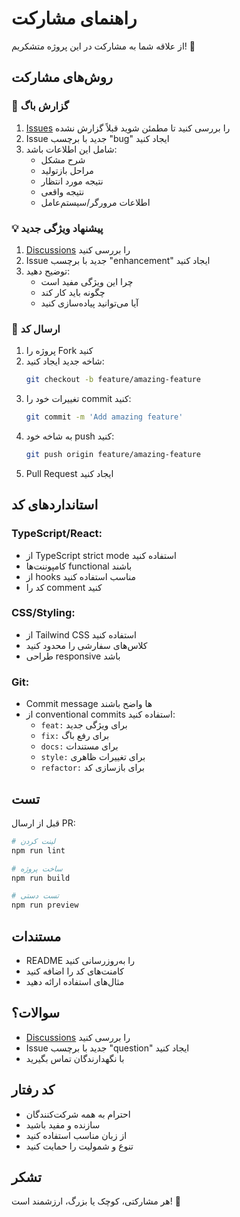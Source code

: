 # راهنمای مشارکت

از علاقه شما به مشارکت در این پروژه متشکریم! 🎉

## روش‌های مشارکت

### 🐛 گزارش باگ
1. [Issues](../../issues) را بررسی کنید تا مطمئن شوید قبلاً گزارش نشده
2. Issue جدید با برچسب "bug" ایجاد کنید
3. شامل این اطلاعات باشد:
   - شرح مشکل
   - مراحل بازتولید
   - نتیجه مورد انتظار
   - نتیجه واقعی
   - اطلاعات مرورگر/سیستم‌عامل

### 💡 پیشنهاد ویژگی جدید
1. [Discussions](../../discussions) را بررسی کنید
2. Issue جدید با برچسب "enhancement" ایجاد کنید
3. توضیح دهید:
   - چرا این ویژگی مفید است
   - چگونه باید کار کند
   - آیا می‌توانید پیاده‌سازی کنید

### 🔧 ارسال کد
1. پروژه را Fork کنید
2. شاخه جدید ایجاد کنید:
   ```bash
   git checkout -b feature/amazing-feature
   ```
3. تغییرات خود را commit کنید:
   ```bash
   git commit -m 'Add amazing feature'
   ```
4. به شاخه خود push کنید:
   ```bash
   git push origin feature/amazing-feature
   ```
5. Pull Request ایجاد کنید

## استانداردهای کد

### TypeScript/React:
- از TypeScript strict mode استفاده کنید
- کامپوننت‌ها functional باشند
- از hooks مناسب استفاده کنید
- کد را comment کنید

### CSS/Styling:
- از Tailwind CSS استفاده کنید
- کلاس‌های سفارشی را محدود کنید
- طراحی responsive باشد

### Git:
- Commit message ها واضح باشند
- از conventional commits استفاده کنید:
  - `feat:` برای ویژگی جدید
  - `fix:` برای رفع باگ
  - `docs:` برای مستندات
  - `style:` برای تغییرات ظاهری
  - `refactor:` برای بازسازی کد

## تست

قبل از ارسال PR:
```bash
# لینت کردن
npm run lint

# ساخت پروژه
npm run build

# تست دستی
npm run preview
```

## مستندات

- README را به‌روزرسانی کنید
- کامنت‌های کد را اضافه کنید
- مثال‌های استفاده ارائه دهید

## سوالات؟

- [Discussions](../../discussions) را بررسی کنید
- Issue جدید با برچسب "question" ایجاد کنید
- با نگهدارندگان تماس بگیرید

## کد رفتار

- احترام به همه شرکت‌کنندگان
- سازنده و مفید باشید
- از زبان مناسب استفاده کنید
- تنوع و شمولیت را حمایت کنید

## تشکر

هر مشارکتی، کوچک یا بزرگ، ارزشمند است! 🙏